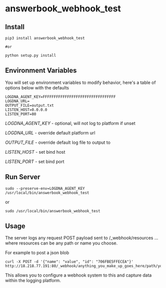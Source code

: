 # answerbook_webhook_test

## Install
```
pip3 install answerbook_webhook_test

#or

python setup.py install
```

## Environment Variables

You will set up environment variables to modify behavior, here's a table of options below with the defaults

```
LOGDNA_AGENT_KEY=FFFFFFFFFFFFFFFFFFFFFFFFFFFFFFFFF
LOGDNA_URL=
OUTPUT_FILE=output.txt
LISTEN_HOST=0.0.0.0
LISTEN_PORT=80
```

*LOGDNA_AGENT_KEY* - optional, will not log to platform if unset

*LOGDNA_URL* - override default platform url

*OUTPUT_FILE* - override default log file to output to

*LISTEN_HOST* - set bind host

*LISTEN_PORT* - set bind port

## Run Server
```
sudo --preserve-env=LOGDNA_AGENT_KEY /usr/local/bin/answerbook_webhook_test
```

or 

```
sudo /usr/local/bin/answerbook_webhook_test
```

## Usage

The server logs any request POST payload sent to /_webhook/resources ... where resources can be any path or name you choose.

For example to post a json blob
```
curl -X POST -d '{"name": "value", "id": "706FBE5FFECEA"}' http://18.218.77.191:80/_webhook/anything_you_make_up_goes_here/path/you/make/up
```

This allows you to configure a webhook system to this and capture data within the logging platform.

